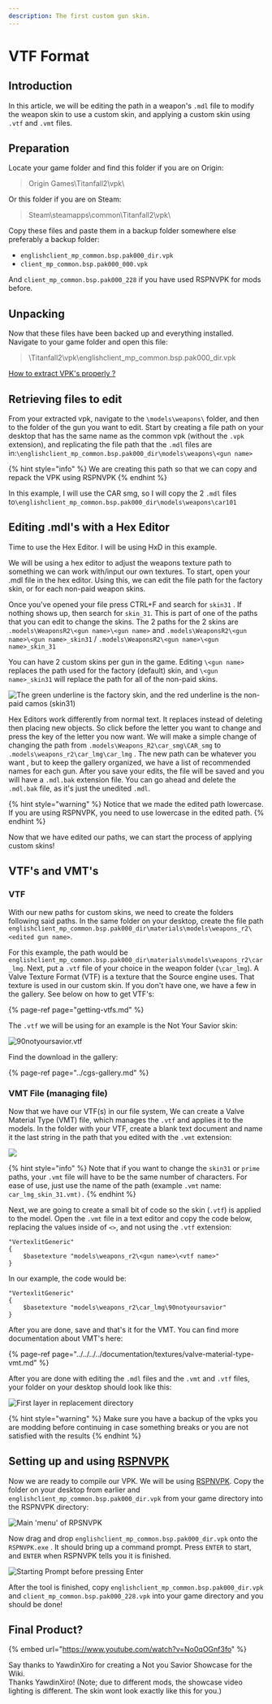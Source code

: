 ```yaml
---
description: The first custom gun skin.
---
```


# VTF Format

## Introduction

In this article, we will be editing the path in a weapon's `.mdl` file to modify the weapon skin to use a custom skin, and applying a custom skin using `.vtf` and `.vmt` files.

## Preparation

Locate your game folder and find this folder if you are on Origin:

> Origin Games\Titanfall2\vpk\

Or this folder if you are on Steam:

> Steam\steamapps\common\Titanfall2\vpk\

Copy these files and paste them in a backup folder somewhere else preferably a backup folder:

* `englishclient_mp_common.bsp.pak000_dir.vpk`
* `client_mp_common.bsp.pak000_000.vpk`

And `client_mp_common.bsp.pak000_228` if you have used RSPNVPK for mods before.

## Unpacking <a id="unpacking"></a>

Now that these files have been backed up and everything installed. Navigate to your game folder and open this file:

> \Titanfall2\vpk\englishclient\_mp\_common.bsp.pak000\_dir.vpk

​[How to extract VPK's properly ?](https://noskill.gitbook.io/titanfall2/how-to-start-modding/how-to-backup-extract-and-repack)

## Retrieving files to edit

From your extracted vpk, navigate to the `\models\weapons\` folder, and then to the folder of the gun you want to edit. Start by creating a file path on your desktop that has the same name as the common vpk \(without the `.vpk` extension\), and replicating the file path that the `.mdl` files are in:`\englishclient_mp_common.bsp.pak000_dir\models\weapons\<gun name>`

{% hint style="info" %}
We are creating this path so that we can copy and repack the VPK using RSPNVPK
{% endhint %}

In this example, I will use the CAR smg, so I will copy the 2 `.mdl` files to`\englishclient_mp_common.bsp.pak000_dir\models\weapons\car101` 

## Editing .mdl's with a Hex Editor

Time to use the Hex Editor. I will be using HxD in this example.

We will be using a hex editor to adjust the weapons texture path to something we can work with/input our own textures. To start, open your .mdl file in the hex editor. Using this, we can edit the file path for the factory skin, or for each non-paid weapon skins.

Once you've opened your file press CTRL+F and search for `skin31` . If nothing shows up, then search for `skin_31`. This is part of one of the paths that you can edit to change the skins. The 2 paths for the 2 skins are `.models\WeaponsR2\<gun name>\<gun name>` and `.models\WeaponsR2\<gun name>\<gun name>_skin31` / `.models\WeaponsR2\<gun name>\<gun name>_skin_31`

You can have 2 custom skins per gun in the game. Editing `\<gun name>` replaces the path used for the factory \(default\) skin, and `\<gun name>_skin31` will replace the path for all of the non-paid skins. 

![The green underline is the factory skin, and the red underline is the non-paid camos \(skin31\)](../../../../.gitbook/assets/screenshot-2021-07-06-101713.png)

Hex Editors work differently from normal text. It replaces instead of deleting then placing new objects. So click before the letter you want to change and press the key of the letter you now want. We will make a simple change of changing the path from `.models\Weapons_R2\car_smg\CAR_smg` to `.models\weapons_r2\car_lmg\car_lmg` . The new path can be whatever you want , but to keep the gallery organized, we have a list of recommended names for each gun. After you save your edits, the file will be saved and you will have a `.mdl.bak` extension file. You can go ahead and delete the `.mdl.bak` file, as it's just the unedited `.mdl`.

{% hint style="warning" %}
Notice that we made the edited path lowercase. If you are using RSPNVPK, you need to use lowercase in the edited path.
{% endhint %}

Now that we have edited our paths, we can start the process of applying custom skins!

## VTF's and VMT's

### VTF

With our new paths for custom skins, we need to create the folders following said paths. In the same folder on your desktop, create the file path `englishclient_mp_common.bsp.pak000_dir\materials\models\weapons_r2\<edited gun name>`.

For this example, the path would be `englishclient_mp_common.bsp.pak000_dir\materials\models\weapons_r2\car_lmg`. Next, put a `.vtf` file of your choice in the weapon folder \(`\car_lmg`\). A Valve Texture Format \(VTF\) is a texture that the Source engine uses. That texture is used in our custom skin. If you don't have one, we have a few in the gallery. See below on how to get VTF's:

{% page-ref page="getting-vtfs.md" %}

The `.vtf` we will be using for an example is the Not Your Savior skin:

![90notyoursavior.vtf](../../../../.gitbook/assets/unsaved.png)

Find the download in the gallery:

{% page-ref page="../cgs-gallery.md" %}

### VMT File \(managing file\)

Now that we have our VTF\(s\) in our file system, We can create a Valve Material Type \(VMT\) file, which manages the `.vtf` and applies it to the models. In the folder with your VTF, create a blank text document and name it the last string in the path that you edited with the `.vmt` extension:

![](../../../../.gitbook/assets/image%20%2822%29.png)

{% hint style="info" %}
Note that if you want to change the `skin31` or `prime` paths, your `.vmt` file will have to be the same number of characters. For ease of use, just use the name of the path \(example `.vmt` name: `car_lmg_skin_31.vmt).`
{% endhint %}

Next, we are going to create a small bit of code so the skin \(`.vtf`\) is applied to the model. Open the `.vmt` file in a text editor and copy the code below, replacing the values inside of `<>`, and not using the `.vtf` extension:

```text
"VertexlitGeneric"
{
	$basetexture "models\weapons_r2\<gun name>\<vtf name>"
}
```

In our example, the code would be:

```text
"VertexlitGeneric"
{
	$basetexture "models\weapons_r2\car_lmg\90notyoursavior"
}
```

After you are done, save and that's it for the VMT. You can find more documentation about VMT's here:

{% page-ref page="../../../../documentation/textures/valve-material-type-vmt.md" %}

After you are done with editing the `.mdl` files and the `.vmt` and `.vtf` files, your folder on your desktop should look like this:

![First layer in replacement directory](../../../../.gitbook/assets/firstlayer.png)

{% hint style="warning" %}
Make sure you have a backup of the vpks you are modding before continuing in case something breaks or you are not satisfied with the results
{% endhint %}

## Setting up and using [RSPNVPK](https://github.com/squidgyberries/RSPNVPK)

Now we are ready to compile our VPK. We will be using [RSPNVPK](https://github.com/squidgyberries/RSPNVPK). Copy the folder on your desktop from earlier and  `englishclient_mp_common.bsp.pak000_dir.vpk` from your game directory into the RSPNVPK directory:

![Main &apos;menu&apos; of RPSNVPK](../../../../.gitbook/assets/backupfolder.png)

Now drag and drop `englishclient_mp_common.bsp.pak000_dir.vpk` onto the `RSPNVPK.exe` . It should bring up a command prompt. Press `ENTER` to start, and `ENTER` when RSPNVPK tells you it is finished.

![Starting Prompt before pressing Enter](../../../../.gitbook/assets/starting.png)

After the tool is finished, copy `englishclient_mp_common.bsp.pak000_dir.vpk` and `client_mp_common.bsp.pak000_228.vpk` into your game directory and you should be done!

## Final Product?

{% embed url="https://www.youtube.com/watch?v=No0qOGnf3fo" %}

Say thanks to YawdinXiro for creating a Not you Savior Showcase for the Wiki.   
Thanks YawdinXiro! \(Note; due to different mods, the showcase video lighting is different. The skin wont look exactly like this for you.\)

